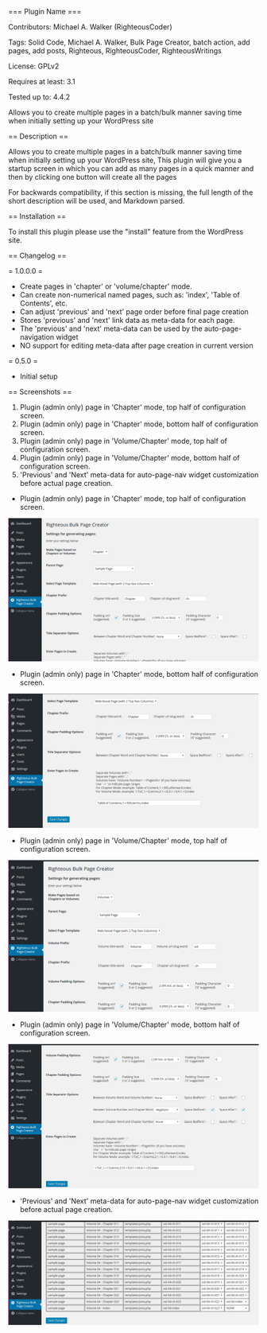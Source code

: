 === Plugin Name ===

Contributors: Michael A. Walker (RighteousCoder)

Tags: Solid Code, Michael A. Walker, Bulk Page Creator, batch action, add pages, add posts, Righteous, RighteousCoder, RighteousWritings

License: GPLv2

Requires at least: 3.1

Tested up to: 4.4.2

Allows you to create multiple pages in a batch/bulk manner saving time when initially setting up your WordPress site

== Description ==

Allows you to create multiple pages in a batch/bulk manner saving time when initially setting up your WordPress site,
This plugin will give you a startup screen in which you can add as many pages in a quick manner and then by clicking one button will create all the pages

For backwards compatibility, if this section is missing, the full length of the short description will be used, and
Markdown parsed.

== Installation ==

To install this plugin please use the "install" feature from the WordPress site.

== Changelog ==

= 1.0.0.0 =
* Create pages in 'chapter' or 'volume/chapter' mode.
* Can create non-numerical named pages, such as: 'index', 'Table of Contents', etc.
* Can adjust 'previous' and 'next' page order before final page creation
* Stores 'previous' and 'next' link data as meta-data for each page.
* The 'previous' and 'next' meta-data can be used by the auto-page-navigation widget
* NO support for editing meta-data after page creation in current version
 
= 0.5.0 =
* Initial setup

== Screenshots ==

1. Plugin (admin only) page in 'Chapter' mode, top half of configuration screen.
2. Plugin (admin only) page in 'Chapter' mode, bottom half of configuration screen.
3. Plugin (admin only) page in 'Volume/Chapter' mode, top half of configuration screen.
4. Plugin (admin only) page in 'Volume/Chapter' mode, bottom half of configuration screen.
5. 'Previous' and 'Next' meta-data for auto-page-nav widget customization before actual page creation.


* Plugin (admin only) page in 'Chapter' mode, top half of configuration screen.

![Plugin (admin only) page in 'Chapter' mode, top half of configuration screen.][screenshot-1] 


* Plugin (admin only) page in 'Chapter' mode, bottom half of configuration screen.

![Plugin (admin only) page in 'Chapter' mode, top half of configuration screen][screenshot-2]


* Plugin (admin only) page in 'Volume/Chapter' mode, top half of configuration screen.

![Plugin (admin only) page in 'Chapter' mode, bottom half of configuration screen.][screenshot-3]


* Plugin (admin only) page in 'Volume/Chapter' mode, bottom half of configuration screen.

![Plugin (admin only) page in 'Volume/Chapter' mode, top half of configuration screen.][screenshot-4]


* 'Previous' and 'Next' meta-data for auto-page-nav widget customization before actual page creation.

!['Previous' and 'Next' meta-data for auto-page-nav widget customization before actual page creation.][screenshot-5]


[screenshot-1]: https://github.com/mawalker/wordpress-content/blob/master/plugins/righteous-bulk-page-creator-plugin/screenshot-1.png "Plugin (admin only) page in 'Chapter' mode, top half of configuration screen"
[screenshot-2]: https://github.com/mawalker/wordpress-content/blob/master/plugins/righteous-bulk-page-creator-plugin/screenshot-2.png "Plugin (admin only) page in 'Chapter' mode, bottom half of configuration screen."
[screenshot-3]: https://github.com/mawalker/wordpress-content/blob/master/plugins/righteous-bulk-page-creator-plugin/screenshot-3.png "Plugin (admin only) page in 'Volume/Chapter' mode, top half of configuration screen."
[screenshot-4]: https://github.com/mawalker/wordpress-content/blob/master/plugins/righteous-bulk-page-creator-plugin/screenshot-4.png "Plugin (admin only) page in 'Volume/Chapter' mode, bottom half of configuration screen."
[screenshot-5]: https://github.com/mawalker/wordpress-content/blob/master/plugins/righteous-bulk-page-creator-plugin/screenshot-5.png "'Previous' and 'Next' meta-data for auto-page-nav widget customization before actual page creation."
